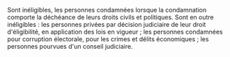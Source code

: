 Sont inéligibles, les personnes condamnées lorsque la condamnation comporte la déchéance de leurs droits civils et politiques.
Sont en outre inéligibles :
les personnes privées par décision judiciaire de leur droit d'éligibilité, en application des lois en vigueur ;
les personnes condamnées pour corruption électorale, pour les crimes et délits économiques ;
les personnes pourvues d'un conseil judiciaire.